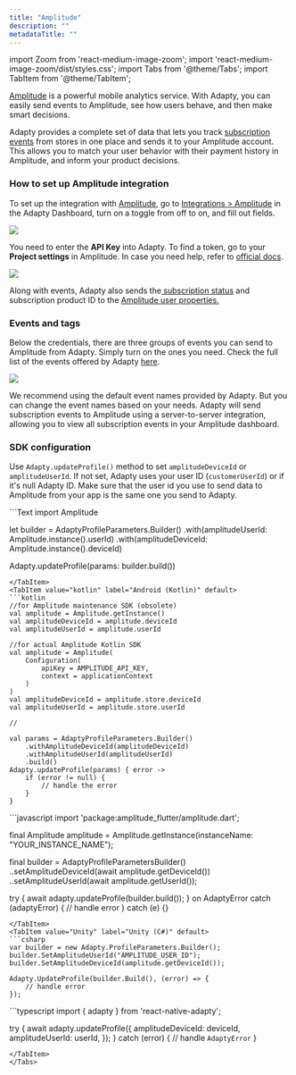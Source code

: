 ```yaml
---
title: "Amplitude"
description: ""
metadataTitle: ""
---
```


import Zoom from 'react-medium-image-zoom';
import 'react-medium-image-zoom/dist/styles.css';
import Tabs from '@theme/Tabs';
import TabItem from '@theme/TabItem'; 

[Amplitude](https://amplitude.com/) is a powerful mobile analytics service. With Adapty, you can easily send events to Amplitude, see how users behave, and then make smart decisions.

Adapty provides a complete set of data that lets you track [subscription events](events) from stores in one place and sends it to your Amplitude account. This allows you to match your user behavior with their payment history in Amplitude, and inform your product decisions.

### How to set up Amplitude integration

To set up the integration with [Amplitude](https://amplitude.com/), go to [Integrations > Amplitude](https://app.adapty.io/integrations/amplitude) in the Adapty Dashboard, turn on a toggle from off to on, and fill out fields.


<Zoom>
  <img src={require('./img/3b50552-CleanShot_2023-08-15_at_16.47.102x.png').default}
  style={{
    border: '1px solid #727272', /* border width and color */
    width: '700px', /* image width */
    display: 'block', /* for alignment */
    margin: '0 auto' /* center alignment */
  }}
/>
</Zoom>





You need to enter the **API Key** into Adapty. To find a token, go to your **Project settings** in Amplitude. In case you need help, refer to [official docs](https://amplitude.com/docs/apis/authentication). 


<Zoom>
  <img src={require('./img/2297782-CleanShot_2023-08-15_at_16.53.512x.png').default}
  style={{
    border: '1px solid #727272', /* border width and color */
    width: '700px', /* image width */
    display: 'block', /* for alignment */
    margin: '0 auto' /* center alignment */
  }}
/>
</Zoom>





Along with events, Adapty also sends the[ subscription status](subscription-status) and subscription product ID to the [Amplitude user properties.](https://help.amplitude.com/hc/en-us/articles/115002380567#h_39e46c92-7b7f-4358-a96f-c82cc3342e3e)

### Events and tags

Below the credentials, there are three groups of events you can send to Amplitude from Adapty. Simply turn on the ones you need. Check the full list of the events offered by Adapty [here](events).


<Zoom>
  <img src={require('./img/da67694-CleanShot_2023-08-15_at_16.52.352x.png').default}
  style={{
    border: '1px solid #727272', /* border width and color */
    width: '700px', /* image width */
    display: 'block', /* for alignment */
    margin: '0 auto' /* center alignment */
  }}
/>
</Zoom>





We recommend using the default event names provided by Adapty. But you can change the event names based on your needs. Adapty will send subscription events to Amplitude using a server-to-server integration, allowing you to view all subscription events in your Amplitude dashboard.

### SDK configuration

Use `Adapty.updateProfile()` method to set `amplitudeDeviceId` or `amplitudeUserId`.  If not set, Adapty uses your user ID (`customerUserId`) or if it's null Adapty ID. Make sure that the user id you use to send data to Amplitude from your app is the same one you send to Adapty.

<Tabs>
<TabItem value="Swift" label="iOS (Swift)" default>
```Text 
import Amplitude 

let builder = AdaptyProfileParameters.Builder()
            .with(amplitudeUserId: Amplitude.instance().userId)
            .with(amplitudeDeviceId: Amplitude.instance().deviceId)

Adapty.updateProfile(params: builder.build())
```
</TabItem>
<TabItem value="kotlin" label="Android (Kotlin)" default>
```kotlin 
//for Amplitude maintenance SDK (obsolete)
val amplitude = Amplitude.getInstance()
val amplitudeDeviceId = amplitude.deviceId
val amplitudeUserId = amplitude.userId

//for actual Amplitude Kotlin SDK
val amplitude = Amplitude(
    Configuration(
        apiKey = AMPLITUDE_API_KEY,
        context = applicationContext
    )
)
val amplitudeDeviceId = amplitude.store.deviceId
val amplitudeUserId = amplitude.store.userId

//

val params = AdaptyProfileParameters.Builder()
    .withAmplitudeDeviceId(amplitudeDeviceId)
    .withAmplitudeUserId(amplitudeUserId)
    .build()
Adapty.updateProfile(params) { error ->
    if (error != null) {
        // handle the error
    }
}
```
</TabItem>
<TabItem value="Flutter" label="Flutter (Dart)" default>
```javascript 
import 'package:amplitude_flutter/amplitude.dart';

final Amplitude amplitude = Amplitude.getInstance(instanceName: "YOUR_INSTANCE_NAME");

final builder = AdaptyProfileParametersBuilder()
     ..setAmplitudeDeviceId(await amplitude.getDeviceId())
     ..setAmplitudeUserId(await amplitude.getUserId());

try {
     await adapty.updateProfile(builder.build());
} on AdaptyError catch (adaptyError) {
     // handle error
} catch (e) {}
```
</TabItem>
<TabItem value="Unity" label="Unity (C#)" default>
```csharp 
var builder = new Adapty.ProfileParameters.Builder();
builder.SetAmplitudeUserId("AMPLITUDE_USER_ID");
builder.SetAmplitudeDeviceId(amplitude.getDeviceId());

Adapty.UpdateProfile(builder.Build(), (error) => {
    // handle error
});
```
</TabItem>
<TabItem value="RN" label="React Native (TS)" default>
```typescript 
import { adapty } from 'react-native-adapty';

try {
  await adapty.updateProfile({
    amplitudeDeviceId: deviceId,
    amplitudeUserId: userId,
  });
} catch (error) {
  // handle `AdaptyError`
}
```
</TabItem>
</Tabs>
